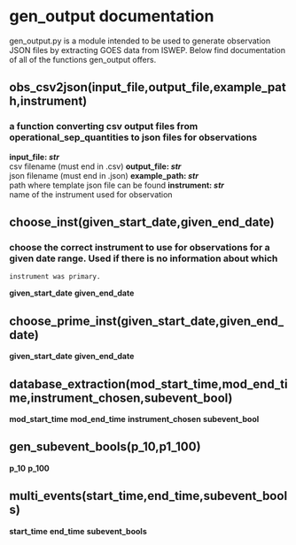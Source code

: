 # gen_output documentation

gen_output.py is a module intended to be used to generate observation JSON files by extracting GOES data from ISWEP.
Below find documentation of all of the functions gen_output offers.

## obs_csv2json(input_file,output_file,example_path,instrument)
### a function converting csv output files from operational_sep_quantities to json files for observations
**input_file: *str***  
  csv filename (must end in .csv)
**output_file: *str***  
  json filename (must end in .json)
**example_path: *str***  
  path where template json file can be found
**instrument: *str***  
  name of the instrument used for observation
  
## choose_inst(given_start_date,given_end_date)
### choose the correct instrument to use for observations for a given date range. Used if there is no information about which
    instrument was primary.
    
**given_start_date**
**given_end_date**

## choose_prime_inst(given_start_date,given_end_date)
**given_start_date**
**given_end_date**

## database_extraction(mod_start_time,mod_end_time,instrument_chosen,subevent_bool)
**mod_start_time**
**mod_end_time**
**instrument_chosen**
**subevent_bool**

## gen_subevent_bools(p_10,p1_100)
**p_10**
**p_100**

## multi_events(start_time,end_time,subevent_bools)
**start_time**
**end_time**
**subevent_bools**
